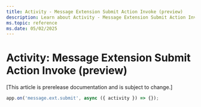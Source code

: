 ```yaml
---
title: Activity - Message Extension Submit Action Invoke (preview)
description: Learn about Activity - Message Extension Submit Action Invoke (preview)
ms.topic: reference
ms.date: 05/02/2025
---
```


# Activity: Message Extension Submit Action Invoke (preview)

[This article is prerelease documentation and is subject to change.]

```typescript
app.on('message.ext.submit', async ({ activity }) => {});
```